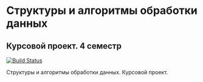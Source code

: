 # Структуры и алгоритмы обработки данных

## Курсовой проект. 4 семестр

[![Build Status](https://travis-ci.org/z8432k/feodorov-s4-sadp-cp.svg?branch=master)](https://travis-ci.org/z8432k/feodorov-s4-sadp-cp)

Структуры и алгоритмы обработки данных. Курсовой проект.
